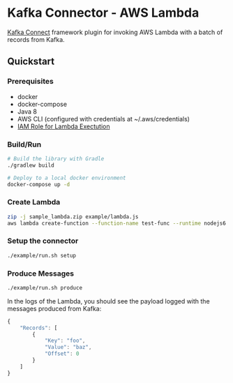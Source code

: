 # Kafka Connector - AWS Lambda

[Kafka Connect](https://docs.confluent.io/current/connect/index.html) framework plugin for invoking AWS Lambda with a batch of records from Kafka.

## Quickstart

### Prerequisites 
* docker
* docker-compose
* Java 8
* AWS CLI (configured with credentials at ~/.aws/credentials)
* [IAM Role for Lambda Exectution](https://docs.aws.amazon.com/lambda/latest/dg/with-s3-example-create-iam-role.html)


### Build/Run

```bash
# Build the library with Gradle
./gradlew build

# Deploy to a local docker environment
docker-compose up -d
```

### Create Lambda

```bash
zip -j sample_lambda.zip example/lambda.js
aws lambda create-function --function-name test-func --runtime nodejs6.10 --zip-file fileb://sample_lambda.zip --handler lambda.handler --role arn:aws:iam::ACCOUNT_NUM:role/lambda_role
```

### Setup the connector

```bash
./example/run.sh setup
```

### Produce Messages

```bash
./example/run.sh produce
```

In the logs of the Lambda, you should see the payload logged with the messages produced from Kafka:

```javascript
{
    "Records": [
        {
            "Key": "foo",
            "Value": "baz",
            "Offset": 0
        }
    ]
}
```

